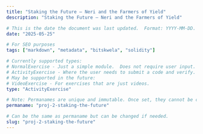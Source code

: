 ```yaml
---
title: "Staking the Future – Neri and the Farmers of Yield"
description: "Staking the Future – Neri and the Farmers of Yield"

# This is the date the document was last updated.  Format: YYYY-MM-DD.
date: "2025-05-25"

# For SEO purposes
tags: ["markdown", "metadata", "bitskwela", "solidity"]

# Currently supported types:
# NormalExercise - Just a simple module.  Does not require user input.
# ActivityExercise - Where the user needs to submit a code and verify.  As of now, no backend verification.
# May be supported in the future:
# VideoExercise - For exercises that are just videos.
type: "ActivityExercise"

# Note: Permanames are unique and immutable. Once set, they cannot be changed.  You may change the filename but not this.
permaname: "proj-2-staking-the-future"

# Can be the same as permaname but can be changed if needed.
slug: "proj-2-staking-the-future"
---
```

